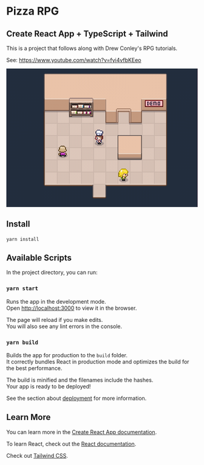 # Pizza RPG

## Create React App + TypeScript + Tailwind

This is a project that follows along with Drew Conley's RPG tutorials.

See: https://www.youtube.com/watch?v=fyi4vfbKEeo

![pizza-rpg-gif](https://github.com/steveocrypto/pizza-rpg/raw/master/src/assets/demo-p8.gif)

## Install

`yarn install`

## Available Scripts

In the project directory, you can run:

### `yarn start`

Runs the app in the development mode.\
Open [http://localhost:3000](http://localhost:3000) to view it in the browser.

The page will reload if you make edits.\
You will also see any lint errors in the console.

### `yarn build`

Builds the app for production to the `build` folder.\
It correctly bundles React in production mode and optimizes the build for the best performance.

The build is minified and the filenames include the hashes.\
Your app is ready to be deployed!

See the section about [deployment](https://facebook.github.io/create-react-app/docs/deployment) for more information.

## Learn More

You can learn more in the [Create React App documentation](https://facebook.github.io/create-react-app/docs/getting-started).

To learn React, check out the [React documentation](https://reactjs.org/).

Check out [Tailwind CSS](https://tailwindcss.com/).
